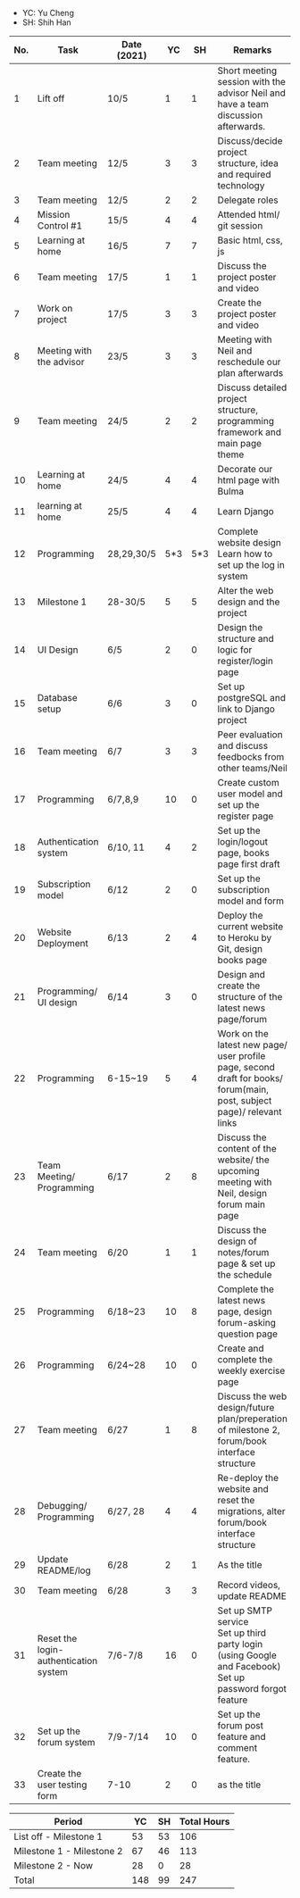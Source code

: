 - YC: Yu Cheng
- SH: Shih Han

No. | Task | Date (2021) | YC | SH | Remarks
-|-|-|-|-|-
1 | Lift off | 10/5 | 1 | 1 | Short meeting session with the advisor Neil and have a team discussion afterwards.
2 | Team meeting | 12/5 | 3 | 3 | Discuss/decide project structure, idea and required technology
3 | Team meeting | 12/5 | 2 | 2 | Delegate roles
4 | Mission Control #1 | 15/5 | 4 | 4 | Attended html/ git session
5 | Learning at home | 16/5 | 7 | 7 | Basic html, css, js
6 | Team meeting | 17/5 | 1 | 1 | Discuss the project poster and video
7 | Work on project | 17/5 | 3 | 3 | Create the project poster and video
8 | Meeting with the advisor | 23/5 | 3 | 3 | Meeting with Neil and reschedule our plan afterwards
9 | Team meeting | 24/5 | 2 | 2 | Discuss detailed project structure, programming framework and main page theme
10 | Learning at home | 24/5 | 4 | 4 | Decorate our html page with Bulma
11 | learning at home | 25/5 | 4 | 4 | Learn Django
12 | Programming | 28,29,30/5 | 5\*3 | 5\*3 | Complete website design <br /> Learn how to set up the log in system
13 | Milestone 1 | 28-30/5 | 5 | 5 | Alter the web design and the project
14 | UI Design | 6/5 | 2 | 0 | Design the structure and logic for register/login page
15 | Database setup | 6/6 | 3 | 0 | Set up postgreSQL and link to Django project
16 | Team meeting | 6/7 | 3 | 3 | Peer evaluation and discuss feedbocks from other teams/Neil
17 | Programming | 6/7,8,9 | 10 | 0 | Create custom user model and set up the register page
18 | Authentication system | 6/10, 11 | 4 | 2 | Set up the login/logout page, books page first draft
19 | Subscription model | 6/12 | 2 | 0 | Set up the subscription model and form
20 | Website Deployment | 6/13 | 2 | 4 | Deploy the current website to Heroku by Git, design books page
21 | Programming/ UI design | 6/14 | 3 | 0 | Design and create the structure of the latest news page/forum
22 | Programming | 6-15~19 | 5 | 4 | Work on the latest new page/ user profile page, second draft for books/ forum(main, post, subject page)/ relevant links
23 | Team Meeting/ Programming | 6/17 | 2 | 8 | Discuss the content of the website/ the upcoming meeting with Neil, design forum main page
24 | Team meeting | 6/20 | 1 | 1 | Discuss the design of notes/forum page & set up the schedule
25 | Programming | 6/18~23 | 10 | 8 | Complete the latest news page, design forum-asking question page
26 | Programming | 6/24~28 | 10 | 0 | Create and complete the weekly exercise page
27 | Team meeting | 6/27 | 1 | 8 | Discuss the web design/future plan/preperation of milestone 2, forum/book interface structure
28 | Debugging/ Programming | 6/27, 28 | 4 | 4 | Re-deploy the website and reset the migrations, alter forum/book interface structure
29 | Update README/log | 6/28 | 2 | 1 | As the title
30 | Team meeting | 6/28 | 3 | 3 | Record videos, update README
31 | Reset the login-authentication system | 7/6-7/8 | 16 | 0 | Set up SMTP service </br> Set up third party login (using Google and Facebook) </br> Set up password forgot feature
32 | Set up the forum system | 7/9-7/14 | 10 | 0 | Set up the forum post feature and comment feature.
33 | Create the user testing form | 7-10 | 2 | 0 | as the title

Period | YC | SH | Total Hours
-|-|-|-
List off - Milestone 1 | 53 | 53 | 106
Milestone 1 - Milestone 2 | 67 | 46 | 113
Milestone 2 - Now | 28 | 0 | 28
Total | 148 | 99 | 247
